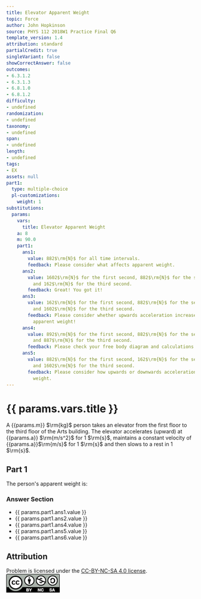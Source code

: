 ```yaml
---
title: Elevator Apparent Weight
topic: Force
author: John Hopkinson
source: PHYS 112 2018W1 Practice Final Q6
template_version: 1.4
attribution: standard
partialCredit: true
singleVariant: false
showCorrectAnswer: false
outcomes:
- 6.3.1.2
- 6.3.1.3
- 6.8.1.0
- 6.8.1.2
difficulty:
- undefined
randomization:
- undefined
taxonomy:
- undefined
span:
- undefined
length:
- undefined
tags:
- EX
assets: null
part1:
  type: multiple-choice
  pl-customizations:
    weight: 1
substitutions:
  params:
    vars:
      title: Elevator Apparent Weight
    a: 8
    m: 90.0
    part1:
      ans1:
        value: 882$\rm{N}$ for all time intervals.
        feedback: Please consider what affects apparent weight.
      ans2:
        value: 1602$\rm{N}$ for the first second, 882$\rm{N}$ for the second second,
          and 162$\rm{N}$ for the third second.
        feedback: Great! You got it!
      ans3:
        value: 162$\rm{N}$ for the first second, 882$\rm{N}$ for the second second,
          and 1602$\rm{N}$ for the third second.
        feedback: Please consider whether upwards acceleration increases or decreases
          apparent weight!
      ans4:
        value: 892$\rm{N}$ for the first second, 882$\rm{N}$ for the second second,
          and 887$\rm{N}$ for the third second.
        feedback: Please check your free body diagram and calculations!
      ans5:
        value: 882$\rm{N}$ for the first second, 162$\rm{N}$ for the second second,
          and 1602$\rm{N}$ for the third second.
        feedback: Please consider how upwards or downwards acceleration affects apparent
          weight.
---
```

# {{ params.vars.title }}
A {{params.m}} $\rm{kg}$ person takes an elevator from the first floor to the third floor of the Arts building. The elevator accelerates (upward) at {{params.a}} $\rm{m/s^2}$ for 1 $\rm{s}$, maintains a constant velocity of {{params.a}}$\rm{m/s}$ for 1 $\rm{s}$ and then slows to a rest in 1 $\rm{s}$.

## Part 1

The person's apparent weight is:

### Answer Section

- {{ params.part1.ans1.value }}
- {{ params.part1.ans2.value }}
- {{ params.part1.ans4.value }}
- {{ params.part1.ans5.value }}
- {{ params.part1.ans6.value }}

## Attribution

Problem is licensed under the [CC-BY-NC-SA 4.0 license](https://creativecommons.org/licenses/by-nc-sa/4.0/).<br> ![The Creative Commons 4.0 license requiring attribution-BY, non-commercial-NC, and share-alike-SA license.](https://raw.githubusercontent.com/firasm/bits/master/by-nc-sa.png)